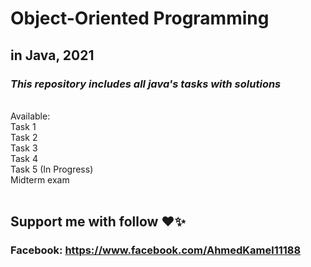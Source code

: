 # Object-Oriented Programming
## in Java, 2021
### *This repository includes all java's tasks with solutions*
<br>
Available: <br>
Task 1 <br>
Task 2 <br>
Task 3 <br>
Task 4 <br>
Task 5 (In Progress) <br>
Midterm exam <br><br>

## Support me with follow ❤️✨
### Facebook: https://www.facebook.com/AhmedKamel11188 